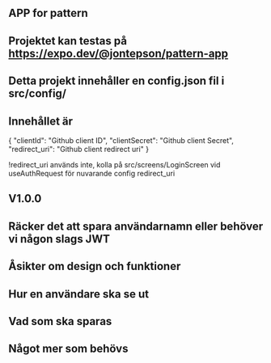## APP for pattern

## Projektet kan testas på https://expo.dev/@jontepson/pattern-app 

## Detta projekt innehåller en config.json fil i src/config/

## Innehållet är

{ 
  "clientId": "Github client ID",
  "clientSecret": "Github client Secret",
  "redirect_uri": "Github client redirect uri"
}

!redirect_uri används inte, kolla på src/screens/LoginScreen vid useAuthRequest för nuvarande config redirect_uri


## V1.0.0

## Räcker det att spara användarnamn eller behöver vi någon slags JWT
## Åsikter om design och funktioner
## Hur en användare ska se ut
## Vad som ska sparas
## Något mer som behövs 
